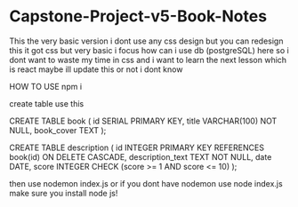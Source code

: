 # Capstone-Project-v5-Book-Notes
This the very basic version i dont use any css design but you can redesign this it got css but very basic
i focus how can i use db (postgreSQL) here so i dont want to waste my time in css and i want to learn the next lesson which is react
maybe ill update this or not i dont know 

HOW TO USE
npm i

create table use this

CREATE TABLE book (
    id SERIAL PRIMARY KEY,
    title VARCHAR(100) NOT NULL,
    book_cover TEXT
);

CREATE TABLE description (
    id INTEGER PRIMARY KEY REFERENCES book(id) ON DELETE CASCADE,
    description_text TEXT NOT NULL,
    date DATE,
    score INTEGER CHECK (score >= 1 AND score <= 10)
);

then use 
nodemon index.js or 
if you dont have nodemon
use node index.js
make sure you install node js!
